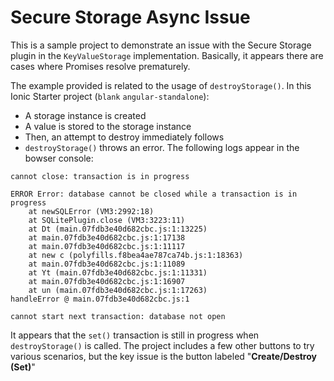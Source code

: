 # Secure Storage Async Issue

This is a sample project to demonstrate an issue with the Secure Storage plugin in the `KeyValueStorage` implementation. Basically, it appears there are cases where Promises resolve prematurely.

The example provided is related to the usage of `destroyStorage()`. In this Ionic Starter project (`blank` `angular-standalone`):

- A storage instance is created
- A value is stored to the storage instance
- Then, an attempt to destroy immediately follows
- `destroyStorage()` throws an error. The following logs appear in the bowser console:

```console
cannot close: transaction is in progress

ERROR Error: database cannot be closed while a transaction is in progress
    at newSQLError (VM3:2992:18)
    at SQLitePlugin.close (VM3:3223:11)
    at Dt (main.07fdb3e40d682cbc.js:1:13225)
    at main.07fdb3e40d682cbc.js:1:17138
    at main.07fdb3e40d682cbc.js:1:11117
    at new c (polyfills.f8bea4ae787ca74b.js:1:18363)
    at main.07fdb3e40d682cbc.js:1:11089
    at Yt (main.07fdb3e40d682cbc.js:1:11331)
    at main.07fdb3e40d682cbc.js:1:16907
    at un (main.07fdb3e40d682cbc.js:1:17263)
handleError @ main.07fdb3e40d682cbc.js:1

cannot start next transaction: database not open
```

It appears that the `set()` transaction is still in progress when `destroyStorage()` is called. The project includes a few other buttons to try various scenarios, but the key issue is the button labeled "**Create/Destroy (Set)**"
